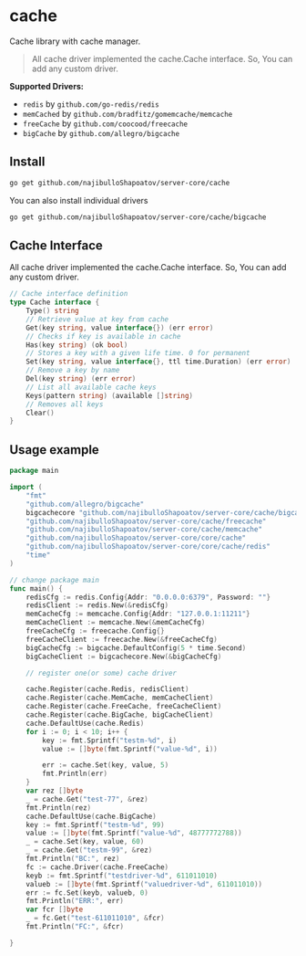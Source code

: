 # cache
Cache library with cache manager.

> All cache driver implemented the cache.Cache interface. So, You can add any custom driver.

**Supported Drivers:**

- `redis`  by `github.com/go-redis/redis`
- `memCached` by `github.com/bradfitz/gomemcache/memcache`
- `freeCache` by `github.com/coocood/freecache`
- `bigCache`  by `github.com/allegro/bigcache`

## Install

```bash
go get github.com/najibulloShapoatov/server-core/cache
```

You can also install individual drivers
```bash
go get github.com/najibulloShapoatov/server-core/cache/bigcache
```

## Cache Interface

All cache driver implemented the cache.Cache interface. So, You can add any custom driver.

```go
// Cache interface definition
type Cache interface {
	Type() string
	// Retrieve value at key from cache
	Get(key string, value interface{}) (err error)
	// Checks if key is available in cache
	Has(key string) (ok bool)
	// Stores a key with a given life time. 0 for permanent
	Set(key string, value interface{}, ttl time.Duration) (err error)
	// Remove a key by name
	Del(key string) (err error)
	// List all available cache keys
	Keys(pattern string) (available []string)
	// Removes all keys
	Clear()
}
```

## Usage example

```go
package main

import (
	"fmt"
	"github.com/allegro/bigcache"
	bigcachecore "github.com/najibulloShapoatov/server-core/cache/bigcache"
	"github.com/najibulloShapoatov/server-core/cache/freecache"
	"github.com/najibulloShapoatov/server-core/cache/memcache"
	"github.com/najibulloShapoatov/server-core/core/cache"
	"github.com/najibulloShapoatov/server-core/core/cache/redis"
	"time"
)

// change package main
func main() {
	redisCfg := redis.Config{Addr: "0.0.0.0:6379", Password: ""}
	redisClient := redis.New(&redisCfg)
	memCacheCfg := memcache.Config{Addr: "127.0.0.1:11211"}
	memCacheClient := memcache.New(&memCacheCfg)
	freeCacheCfg := freecache.Config{}
	freeCacheClient := freecache.New(&freeCacheCfg)
	bigCacheCfg := bigcache.DefaultConfig(5 * time.Second)
	bigCacheClient := bigcachecore.New(&bigCacheCfg)

	// register one(or some) cache driver

	cache.Register(cache.Redis, redisClient)
	cache.Register(cache.MemCache, memCacheClient)
	cache.Register(cache.FreeCache, freeCacheClient)
	cache.Register(cache.BigCache, bigCacheClient)
	cache.DefaultUse(cache.Redis)
	for i := 0; i < 10; i++ {
		key := fmt.Sprintf("testm-%d", i)
		value := []byte(fmt.Sprintf("value-%d", i))

		err := cache.Set(key, value, 5)
		fmt.Println(err)
	}
	var rez []byte
	_ = cache.Get("test-77", &rez)
	fmt.Println(rez)
	cache.DefaultUse(cache.BigCache)
	key := fmt.Sprintf("testm-%d", 99)
	value := []byte(fmt.Sprintf("value-%d", 48777772788))
	_ = cache.Set(key, value, 60)
	_ = cache.Get("testm-99", &rez)
	fmt.Println("BC:", rez)
	fc := cache.Driver(cache.FreeCache)
	keyb := fmt.Sprintf("testdriver-%d", 611011010)
	valueb := []byte(fmt.Sprintf("valuedriver-%d", 611011010))
	err := fc.Set(keyb, valueb, 0)
	fmt.Println("ERR:", err)
	var fcr []byte
	_ = fc.Get("test-611011010", &fcr)
	fmt.Println("FC:", &fcr)

}
```

